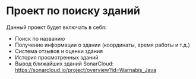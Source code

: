 # Проект по поиску зданий
Данный проект будет включать в себя:
+ Поиск по названию
+ Получение информации о здании (координаты, время работы и т.д.)
+ Система отзывов и оценки здания
+ История просмотренных зданий
+ Вывод ближайших зданий
SonarCloud: https://sonarcloud.io/project/overview?id=Warnabis_Java
